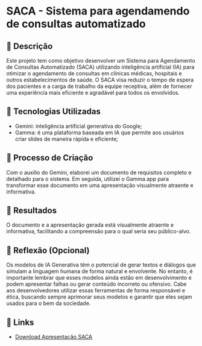 # SACA - Sistema para agendamendo de consultas automatizado

## 📒 Descrição
Este projeto tem como objetivo desenvolver um Sistema para Agendamento de Consultas Automatizado (SACA) utilizando inteligência artificial (IA) para otimizar o agendamento de consultas em clínicas médicas, hospitais e outros estabelecimentos de saúde. O SACA visa reduzir o tempo de espera dos pacientes e a carga de trabalho da equipe receptiva, além de fornecer uma experiência mais eficiente e agradável para todos os envolvidos.

## 🤖 Tecnologias Utilizadas
- Gemini: inteligência artificial generativa do Google;
- Gamma: é uma plataforma baseada em IA que permite aos usuários criar slides de maneira rápida e eficiente;

## 🧐 Processo de Criação
Com o auxílio do Gemini, elaborei um documento de requisitos completo e detalhado para o sistema. Em seguida, utilizei o Gamma.app para transformar esse documento em uma apresentação visualmente atraente e informativa.

## 🚀 Resultados
O documento e a apresentação gerada está visualmente atraente e informativa, facilitando a compreensão para o qual seria seu público-alvo.

## 💭 Reflexão (Opcional)
Os modelos de IA Generativa têm o potencial de gerar textos e diálogos que simulam a linguagem humana de forma natural e envolvente. No entanto, é importante lembrar que esses modelos ainda estão em desenvolvimento e podem apresentar falhas ou gerar conteúdo incorreto ou ofensivo. Cabe aos desenvolvedores utilizar essas ferramentas de forma responsável e ética, buscando sempre aprimorar seus modelos e garantir que eles sejam usados para o bem da sociedade.


## 🔗 Links
- [Download Apresentação SACA](https://github.com/user-attachments/files/15516356/Sistema-de-Agendamento-de-Consultas-Automatizado.pdf)

